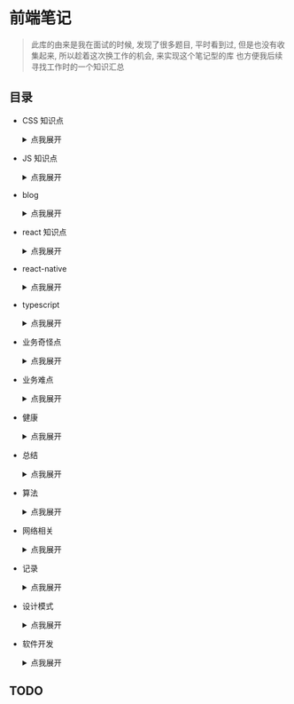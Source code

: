 # 前端笔记

> 此库的由来是我在面试的时候, 发现了很多题目, 平时看到过, 但是也没有收集起来, 所以趁着这次换工作的机会, 来实现这个笔记型的库
> 也方便我后续寻找工作时的一个知识汇总
> 
> 

## 目录
- CSS 知识点

    <details>
      <summary>点我展开</summary>

    - CSS自定义属性

    - grid布局

    - unocss

    - 行内元素和块元素

    </details>
            
- JS 知识点

    <details>
      <summary>点我展开</summary>

    - ArrayBuffer相关

    - JS 中的报错总结以及白屏场景
        - image

        - index

    - Map 与 Set

    - V8入门
        - index

        - indexV2

        - indexV3

    - ahooks 源码
        - ahooks 源码浅析（一）useRequest

    - eslint
        - 项目中的 eslint 插件

    - instanceof 和 typeof

    - node_modules 瘦身
        - README-v2

        - index

    - 代码实现
        - bind 实现

        - es5继承

        - generator 原理

        - new 的实现

        - promise 原理

        - 多维数组合并成一维

        - 批量请求函数

        - 柯里化

        - 路由参数解析

        - 防抖,节流

        - 阶乘函数

    - 其他知识点

    - 前端缓存

    - 图片优化
        - 聊聊图片的优化

    - 垃圾回收机制

    - 基于工单的流程模板引擎调研
        - index

    - 富文本
        - quill.js 2.0升级和添加表格
            - index

        - quill.js 富文本中的光标和选区
            - index

        - quill.js 插件
            - example
                - public

            - index

        - quill.js 自定义工具栏开发指南
            - example
                - public

            - index

        - quill.js 自定义格式扩展
            - example
                - public

            - index

    - 微前端
        - qiankun 和 router 兼容
            - qiankun 中遇见的问题集合

        - qiankun的实现
            - index

        - 微前端的沙箱
            - index

    - 性能优化
        - 大量数据渲染优化
            - 多数据下的性能优化

    - 技术介绍
        - Web Workers

    - 拖拽和虚拟列表的结合

    - 框架相关
        - ModuleFederation
            - index

    - 源码阅读
        - react-loadable

        - single-spa 源码
            - index

            - single-demo
                - public

    - 瀑布流原理
        - 瀑布流原理

    - 装箱与拆箱

    - 跨域

    - 运算符

    - 鼠标事件

    </details>
            
- blog

    <details>
      <summary>点我展开</summary>

    - 从 JSON 说起

    </details>
            
- react 知识点

    <details>
      <summary>点我展开</summary>

    - context

    - react-router升级
        - index

    - 生命周期

    - 记一次 React 性能 debug
        - example
            - public

        - index

    </details>
            
- react-native

    <details>
      <summary>点我展开</summary>

    - 写给前端的 react-native 开发指南

    </details>
            
- typescript

    <details>
      <summary>点我展开</summary>

    - ts 高级进阶实战

    - typescript 进阶（一）

    - typescript 进阶（二）

    </details>
            
- 业务奇怪点

    <details>
      <summary>点我展开</summary>

    - iframe

    </details>
            
- 业务难点

    <details>
      <summary>点我展开</summary>

    - 树形选择器
        - 树形选择器的某些使用场景探索

    </details>
            
- 健康

    <details>
      <summary>点我展开</summary>

    - 颈椎康复记录

    </details>
            
- 总结

    <details>
      <summary>点我展开</summary>

    - 面试题大纲

    </details>
            
- 算法

    <details>
      <summary>点我展开</summary>

    - 二叉查找树

    - 二叉树相关

    - 二叉树遍历

    - 其他问题

    - 常见算法
        - kosaraju 算法

    - 并查集

    - 排序
        - 排序问答

    - 栈

    - 算法题集合
        - 困难
            - 7-1 按格式合并两个链表

            - 7-10 超级回文数

            - 7-11 最多能完成排序的块

            - 7-12 最长有效括号

            - 7-13 无重复字符的最长子串 

            - 7-14 按位与为零的三元组

            - 7-2 按公因数计算最大组件大小

            - 7-3 拼接最大数

            - 7-4 最长递增子序列

            - 7-5 二叉树的最大路径和

            - 7-6 计算岛屿最大面积

            - 7-7 不相交的线

            - 7-8 解码异或后的排列

            - 7-9 最长超赞子字符串

        - 简单
            - 7-2 合作圈

            - 7-3 大山的数目

            - 7-5 检测回文字符串

            - 7-6 同构字符串

            - 7-7 数字拆分求和

            - 7-8 最长的美好字符子串

            - 7-8-2 买票需要的时间

            - 7-9 最小硬币个数

            - 7-9-2 无法吃午餐的学生数量

    - 链表

    - 队列

    </details>
            
- 网络相关

    <details>
      <summary>点我展开</summary>

    - HTTP, TCP, SOCKET区别

    - OSI七层模型和TCPIP四层模型

    - TCP 握手和挥手

    - http 各版本

    - http 状态码

    - http 缓存

    - https 与 对称加密

    - https 的特点

    - tcp 与 udp

    - tcp 拥塞控制原理

    - tcp 有效传输

    - tcp 滑动窗口

    - 一个TCP连接上能发起多少个HTTP

    - 长链接

    </details>
            
- 记录

    <details>
      <summary>点我展开</summary>

    - 框架
        - Bun-一个新的JavaScript运行环境

        - 有意思的 CSS 框架

    </details>
            
- 设计模式

    <details>
      <summary>点我展开</summary>

    - 笔记

    </details>
            
- 软件开发

    <details>
      <summary>点我展开</summary>

    - 问题

    </details>
            
## TODO

